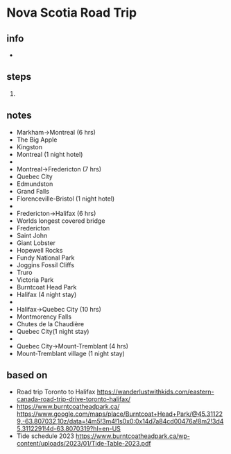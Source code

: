 # Nova Scotia Road Trip  

## info  
* 

## steps  
1. 

## notes  
*  Markham->Montreal (6 hrs)
*  The Big Apple
*  Kingston
*  Montreal (1 night hotel)
*  
*  Montreal->Fredericton (7 hrs)
*  Quebec City
*  Edmundston 
*  Grand Falls
*  Florenceville-Bristol (1 night hotel)
*  
*  Fredericton->Halifax (6 hrs)
*  Worlds longest covered bridge
*  Fredericton
*  Saint John
*  Giant Lobster
*  Hopewell Rocks
*  Fundy National Park
*  Joggins Fossil Cliffs
*  Truro
*  Victoria Park
*  Burntcoat Head Park
*  Halifax (4 night stay)
*  
*  Halifax->Quebec City (10 hrs)
*  Montmorency Falls
*  Chutes de la Chaudière
*  Quebec City(1 night stay)
*  
*  Quebec City->Mount-Tremblant (4 hrs)
*  Mount-Tremblant village (1 night stay)

## based on  
*  Road trip Toronto to Halifax https://wanderlustwithkids.com/eastern-canada-road-trip-drive-toronto-halifax/
*  https://www.burntcoatheadpark.ca/  https://www.google.com/maps/place/Burntcoat+Head+Park/@45.311229,-63.807032,10z/data=!4m5!3m4!1s0x0:0x14d7a84cd00476a!8m2!3d45.3112291!4d-63.8070319?hl=en-US
*  Tide schedule 2023 https://www.burntcoatheadpark.ca/wp-content/uploads/2023/01/Tide-Table-2023.pdf
